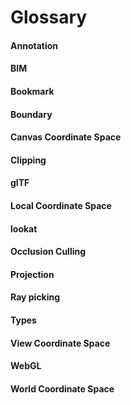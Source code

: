 # Glossary

#### Annotation

#### BIM

#### Bookmark

#### Boundary

#### Canvas Coordinate Space

#### Clipping

#### glTF

#### Local Coordinate Space

#### lookat

#### Occlusion Culling

#### Projection

#### Ray picking

#### Types

#### View Coordinate Space

#### WebGL

#### World Coordinate Space

#### 

#### 



